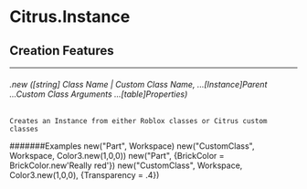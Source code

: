 # Citrus.Instance
## Creation Features
***
###### .new ([string] Class Name | Custom Class Name, ...[Instance]Parent ...Custom Class Arguments ...[table]Properties)
	Creates an Instance from either Roblox classes or Citrus custom classes

#######Examples
	new("Part", Workspace)
	new("CustomClass", Workspace, Color3.new(1,0,0))
	new("Part", {BrickColor = BrickColor.new'Really red'})
	new("CustomClass", Workspace, Color3.new(1,0,0), {Transparency = .4})
